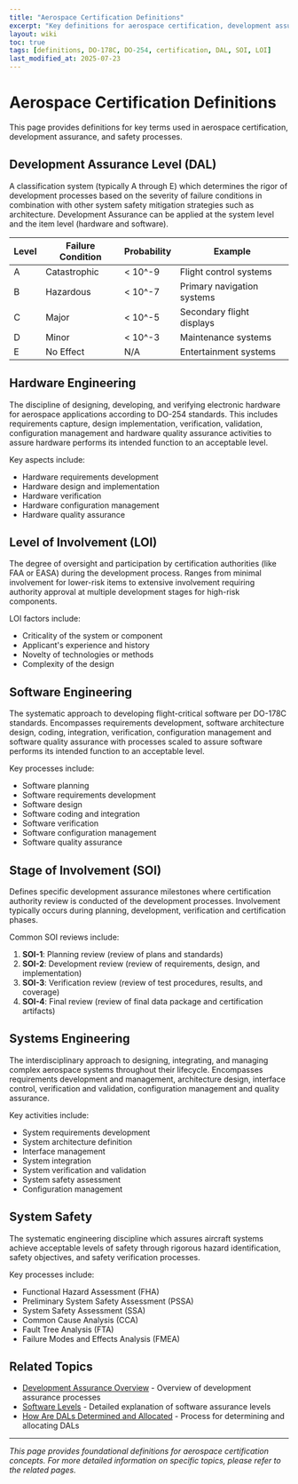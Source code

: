 ```yaml
---
title: "Aerospace Certification Definitions"
excerpt: "Key definitions for aerospace certification, development assurance, and safety processes"
layout: wiki
toc: true
tags: [definitions, DO-178C, DO-254, certification, DAL, SOI, LOI]
last_modified_at: 2025-07-23
---
```


# Aerospace Certification Definitions

This page provides definitions for key terms used in aerospace certification, development assurance, and safety processes.

## Development Assurance Level (DAL)

A classification system (typically A through E) which determines the rigor of development processes based on the severity of failure conditions in combination with other system safety mitigation strategies such as architecture. Development Assurance can be applied at the system level and the item level (hardware and software).

| Level | Failure Condition | Probability | Example |
|-------|-------------------|-------------|---------|
| A     | Catastrophic      | < 10^-9     | Flight control systems |
| B     | Hazardous         | < 10^-7     | Primary navigation systems |
| C     | Major             | < 10^-5     | Secondary flight displays |
| D     | Minor             | < 10^-3     | Maintenance systems |
| E     | No Effect         | N/A         | Entertainment systems |

## Hardware Engineering

The discipline of designing, developing, and verifying electronic hardware for aerospace applications according to DO-254 standards. This includes requirements capture, design implementation, verification, validation, configuration management and hardware quality assurance activities to assure hardware performs its intended function to an acceptable level.

Key aspects include:
- Hardware requirements development
- Hardware design and implementation
- Hardware verification
- Hardware configuration management
- Hardware quality assurance

## Level of Involvement (LOI)

The degree of oversight and participation by certification authorities (like FAA or EASA) during the development process. Ranges from minimal involvement for lower-risk items to extensive involvement requiring authority approval at multiple development stages for high-risk components.

LOI factors include:
- Criticality of the system or component
- Applicant's experience and history
- Novelty of technologies or methods
- Complexity of the design

## Software Engineering

The systematic approach to developing flight-critical software per DO-178C standards. Encompasses requirements development, software architecture design, coding, integration, verification, configuration management and software quality assurance with processes scaled to assure software performs its intended function to an acceptable level.

Key processes include:
- Software planning
- Software requirements development
- Software design
- Software coding and integration
- Software verification
- Software configuration management
- Software quality assurance

## Stage of Involvement (SOI)

Defines specific development assurance milestones where certification authority review is conducted of the development processes. Involvement typically occurs during planning, development, verification and certification phases.

Common SOI reviews include:
1. **SOI-1**: Planning review (review of plans and standards)
2. **SOI-2**: Development review (review of requirements, design, and implementation)
3. **SOI-3**: Verification review (review of test procedures, results, and coverage)
4. **SOI-4**: Final review (review of final data package and certification artifacts)

## Systems Engineering

The interdisciplinary approach to designing, integrating, and managing complex aerospace systems throughout their lifecycle. Encompasses requirements development and management, architecture design, interface control, verification and validation, configuration management and quality assurance.

Key activities include:
- System requirements development
- System architecture definition
- Interface management
- System integration
- System verification and validation
- System safety assessment
- Configuration management

## System Safety

The systematic engineering discipline which assures aircraft systems achieve acceptable levels of safety through rigorous hazard identification, safety objectives, and safety verification processes.

Key processes include:
- Functional Hazard Assessment (FHA)
- Preliminary System Safety Assessment (PSSA)
- System Safety Assessment (SSA)
- Common Cause Analysis (CCA)
- Fault Tree Analysis (FTA)
- Failure Modes and Effects Analysis (FMEA)

## Related Topics

- [Development Assurance Overview](/wiki/Development-assurance-overview/) - Overview of development assurance processes
- [Software Levels](/wiki/software-levels/) - Detailed explanation of software assurance levels
- [How Are DALs Determined and Allocated](/wiki/How_Are_DALs_Determined_and_Allocated/) - Process for determining and allocating DALs

---

*This page provides foundational definitions for aerospace certification concepts. For more detailed information on specific topics, please refer to the related pages.*